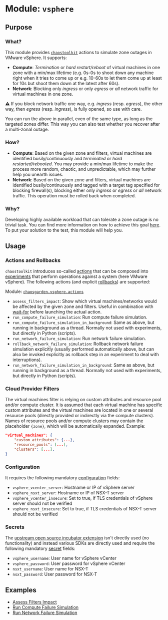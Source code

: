 # **Module: `vsphere`**

## Purpose

### What?

This module provides [`chaostoolkit`](https://chaostoolkit.org) actions to simulate zone outages in VMware vSphere. It supports:

- **Compute**: *Termination* or *hard restart/reboot* of virtual machines in one zone with a min/max lifetime (e.g. 0s-0s to shoot down any machine right when it tries to come up or e.g. 10-60s to let them come up at least for 10s but shoot them down at the latest after 60s).
- **Network**: Blocking only *ingress* or only *egress* or *all* network traffic for virtual machines in one zone.

:warning: If you block network traffic one way, e.g. *ingress* (resp. *egress*), the other way, then *egress* (resp. *ingress*), is fully opened, so use with care.

You can run the above in parallel, even of the same type, as long as the targeted zones differ. This way you can also test whether you recover after a multi-zonal outage.

### How?

- **Compute**: Based on the given zone and filters, virtual machines are identified busily/continuously and *terminated* or *hard restarted/rebooted*. You may provide a min/max lifetime to make the process more random, chaotic, and unpredictable, which may further help you unearth issues.
- **Network**: Based on the given zone and filters, virtual machines are identified busily/continuously and tagged with a target tag specified for blocking firewall(s), blocking either only *ingress* or *egress* or *all* network traffic. This operation must be rolled back when completed.

### Why?

Developing highly available workload that can tolerate a zone outage is no trivial task. You can find more information on how to achieve this goal [here](https://github.com/gardener/gardener/blob/master/docs/usage/shoot_high_availability_best_practices.md). To put your solution to the test, this module will help you.

## Usage

### Actions and Rollbacks

`chaostoolkit` introduces so-called [actions](https://chaostoolkit.org/reference/api/experiment/#action) that can be composed into [experiments](https://chaostoolkit.org/reference/api/experiment/#experiment) that perform operations against a system (here VMware vSphere). The following actions (and explicit [rollbacks](https://chaostoolkit.org/reference/api/experiment/#rollbacks)) are supported:

Module: [`chaosgarden.vsphere.actions`](/chaosgarden/vsphere/actions.py)

- `assess_filters_impact`: Show which virtual machines/networks would be affected by the given zone and filters. Useful in combination with [wait-for](/docs/human/readme.md) before launching the actual action.
- `run_compute_failure_simulation`: Run compute failure simulation.
- `run_compute_failure_simulation_in_background`: Same as above, but running in background as a thread. Normally not used with experiments, but directly in Python (scripts).
- `run_network_failure_simulation`: Run network failure simulation.
- `rollback_network_failure_simulation`: Rollback network failure simulation explicitly (usually performed automatically above, but can also be invoked explicitly as rollback step in an experiment to deal with interruptions).
- `run_network_failure_simulation_in_background`: Same as above, but running in background as a thread. Normally not used with experiments, but directly in Python (scripts).

### Cloud Provider Filters

The virtual machines filter is relying on custom attributes and resource pool and/or compute cluster. It is assumed that each virtual machine has specific custom attributes and the virtual machines are located in one or several resource pools (directly provided or indirectly via the compute clusters). Names of resource pools and/or compute clusters may contain the placeholder `{zone}`, which will be automatically expanded. Example:

```json
"virtual_machines": {
    "custom_attributes": {...},
    "resource_pools": [...],
    "clusters": [...],
}
```

### Configuration

It requires the following mandatory [configuration](https://chaostoolkit.org/reference/api/experiment/#configuration) fields:

- `vsphere_vcenter_server`: Hostname or IP of vSphere server
- `vsphere_nsxt_server`: Hostname or IP of NSX-T server
- `vsphere_vcenter_insecure`: Set to true, if TLS credentials of vSphere server should not be verified
- `vsphere_nsxt_insecure`: Set to true, if TLS credentials of NSX-T server should not be verified

### Secrets

The [upstream open source incubator extension](https://github.com/chaostoolkit-incubator/chaostoolkit-vmware/tree/master/chaosvmware) isn't directly used (no functionality) and instead various SDKs are directly used and require the following mandatory [secret](https://chaostoolkit.org/reference/api/experiment/#secrets) fields:

- `vsphere_username`: User name for vSphere vCenter
- `vsphere_password`: User password for vSphere vCenter
- `nsxt_username`: User name for NSX-T
- `nsxt_password`: User password for NSX-T

## Examples

- [Assess Filters Impact](/docs/vsphere/assess-filters-impact.json)
- [Run Compute Failure Simulation](/docs/vsphere/run-compute-failure-simulation.json)
- [Run Network Failure Simulation](/docs/vsphere/run-network-failure-simulation.json)
